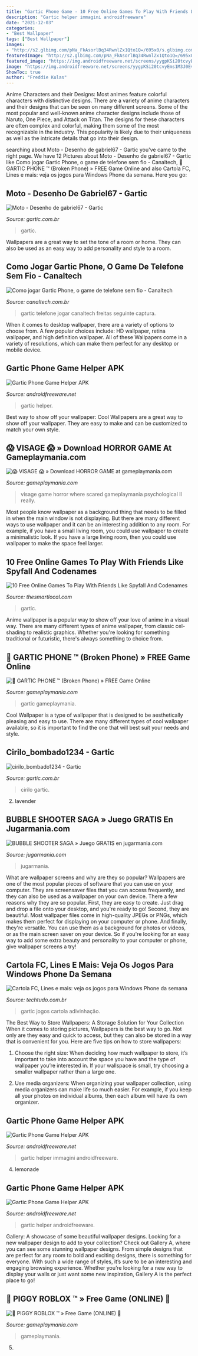 ```yaml
---
title: "Gartic Phone Game - 10 Free Online Games To Play With Friends Like Spyfall And Codenames"
description: "Gartic helper immagini androidfreeware"
date: "2021-12-03"
categories:
- "Best Wallpaper"
tags: ["Best Wallpaper"]
images:
- "http://s2.glbimg.com/pNa_FkAsorlBq34RwnlZx1Qto1Q=/695x0/s.glbimg.com/po/tt2/f/original/2015/06/23/gartic.jpg"
featuredImage: "http://s2.glbimg.com/pNa_FkAsorlBq34RwnlZx1Qto1Q=/695x0/s.glbimg.com/po/tt2/f/original/2015/06/23/gartic.jpg"
featured_image: "https://img.androidfreeware.net/screens/yygpKSi20tcvyEms1M3J0EvPz0_PSS0tTi1Kzs8rSc0r0UvOz9VPMQyMcM4sNPMPzapIsSj3cCnzCCrPKSswyPMLSDfyi3AJzzN0zvBLCSzNjDT3iQ_XDUnzS6mKMPH1K43yN44MCM_JBgA/com-phonegames-garticphone-it-5.jpg"
image: "https://img.androidfreeware.net/screens/yygpKSi20tcvyEms1M3J0EvPz0_PSS0tTi1Kzs8rSc0r0UvOz9VPMQyMcM4sNPMPzapIsSj3cCnzCCrPKSswyPMLSDfyi3AJzzN0zvBLCSzNjDT3iQ_XDUnzS6mKMPH1K43yN44MCM_JBgA/com-phonegames-garticphone-it-5.jpg"
ShowToc: true
author: "Freddie Kulas"
---
```



Anime Characters and their Designs: Most animes feature colorful characters with distinctive designs.
There are a variety of anime characters and their designs that can be seen on many different screens. Some of the most popular and well-known anime character designs include those of Naruto, One Piece, and Attack on Titan. The designs for these characters are often complex and colorful, making them some of the most recognizable in the industry. This popularity is likely due to their uniqueness as well as the intricate details that go into their design.

	

		
searching about Moto - Desenho de gabriel67 - Gartic you've came to the right page. We have 12 Pictures about Moto - Desenho de gabriel67 - Gartic like Como jogar Gartic Phone, o game de telefone sem fio - Canaltech, 🥇 GARTIC PHONE ™ (Broken Phone) » FREE Game Online and also Cartola FC, Lines e mais: veja os jogos para Windows Phone da semana. Here you go:
		
    
## Moto - Desenho De Gabriel67 - Gartic

<img loading=lazy src="https://gartic.com.br/imgs/mural/ga/gabriel67/moto.png" onerror="this.onerror=null;this.src='https://tse4.mm.bing.net/th?id=OIP.CWeVqTYE26VedbZ8PG_RAAAAAA&amp;pid=15.1';" alt="Moto - Desenho de gabriel67 - Gartic">

_Source: gartic.com.br_

>gartic. 

	

Wallpapers are a great way to set the tone of a room or home. They can also be used as an easy way to add personality and style to a room.

    
## Como Jogar Gartic Phone, O Game De Telefone Sem Fio - Canaltech

<img loading=lazy src="https://t.ctcdn.com.br/HaJp5ezcJeS_YacnbnGM3Z93tlU=/660x0/smart/i13825.jpeg" onerror="this.onerror=null;this.src='https://tse3.mm.bing.net/th?id=OIP.JUQPc4iDpo-YH_EZnnAKHAHaJ4&amp;pid=15.1';" alt="Como jogar Gartic Phone, o game de telefone sem fio - Canaltech">

_Source: canaltech.com.br_

>gartic telefone jogar canaltech freitas seguinte captura. 

	

When it comes to desktop wallpaper, there are a variety of options to choose from. A few popular choices include: HD wallpaper, retina wallpaper, and high definition wallpaper. All of these Wallpapers come in a variety of resolutions, which can make them perfect for any desktop or mobile device. 

    
## Gartic Phone Game Helper APK

<img loading=lazy src="https://img.androidfreeware.net/screens/yygpKSi20tcvyEms1M3J0EvPz0_PSS0tTi1Kzs8rSc0r0UvOz9UPjvTJDcp18Uj0zTG3yEhNDcv2qopyTq109zLWLY0vKAzONvBNK_K0SPUoDw6zqKwsTM1MTQkzS8t3Tiv2Tk_OdDUxAAA/com-phonegames-garticphone-it-4.jpg" onerror="this.onerror=null;this.src='https://tse1.mm.bing.net/th?id=OIP.EQV4beGR506QG4A9aCZXKwHaE2&amp;pid=15.1';" alt="Gartic Phone Game Helper APK">

_Source: androidfreeware.net_

>gartic helper. 

	

Best way to show off your wallpaper:
Cool Wallpapers are a great way to show off your wallpaper. They are easy to make and can be customized to match your own style.

    
## 😱 VISAGE 😱 » Download HORROR GAME At Gameplaymania.com

<img loading=lazy src="https://gameplaymania.com/wp-content/uploads/2018/10/visage-game-pc-gameplaymania-01.jpg" onerror="this.onerror=null;this.src='https://tse4.mm.bing.net/th?id=OIP.onPY9Lr9bZuGZIfj08RdrwHaEL&amp;pid=15.1';" alt="😱 VISAGE 😱 » Download HORROR GAME at gameplaymania.com">

_Source: gameplaymania.com_

>visage game horror where scared gameplaymania psychological ll really. 

	

Most people know wallpaper as a background thing that needs to be filled in when the main window is not displaying. But there are many different ways to use wallpaper and it can be an interesting addition to any room. For example, if you have a small living room, you could use wallpaper to create a minimalistic look. If you have a large living room, then you could use wallpaper to make the space feel larger.

    
## 10 Free Online Games To Play With Friends Like Spyfall And Codenames

<img loading=lazy src="https://thesmartlocal.com/wp-content/uploads/2021/04/Gartic-Phone-90x51.png" onerror="this.onerror=null;this.src='https://tse2.mm.bing.net/th?id=OIP.-RvHUGl2ui51cjKtQ9DtHAAAAA&amp;pid=15.1';" alt="10 Free Online Games To Play With Friends Like Spyfall And Codenames">

_Source: thesmartlocal.com_

>gartic. 

	

Anime wallpaper is a popular way to show off your love of anime in a visual way. There are many different types of anime wallpaper, from classic cel-shading to realistic graphics. Whether you're looking for something traditional or futuristic, there's always something to choice from.

    
## 🥇 GARTIC PHONE ™ (Broken Phone) » FREE Game Online

<img loading=lazy src="https://gameplaymania.com/wp-content/uploads/2021/03/gartic-phone-gameplaymania-01.png" onerror="this.onerror=null;this.src='https://tse3.mm.bing.net/th?id=OIP.vRSzh5_Y_za04GeO2FD4_QHaEV&amp;pid=15.1';" alt="🥇 GARTIC PHONE ™ (Broken Phone) » FREE Game Online">

_Source: gameplaymania.com_

>gartic gameplaymania. 

	

Cool Wallpaper is a type of wallpaper that is designed to be aesthetically pleasing and easy to use. There are many different types of cool wallpaper available, so it is important to find the one that will best suit your needs and style.

    
## Cirilo_bombado1234 - Gartic

<img loading=lazy src="http://gartic.com.br/imgs/mural/ci/cirilo_bombado1234/avatar.png" onerror="this.onerror=null;this.src='https://tse4.mm.bing.net/th?id=OIP.bl7rOo2pHRTzKrOrYaa8QAAAAA&amp;pid=15.1';" alt="cirilo_bombado1234 - Gartic">

_Source: gartic.com.br_

>cirilo gartic. 

	

2. lavender 

    
## BUBBLE SHOOTER SAGA » Juego GRATIS En Jugarmania.com

<img loading=lazy src="https://www.jugarmania.com/wp-content/uploads/thumbs/softgames/B/bubble-shooter-saga_img2.jpg" onerror="this.onerror=null;this.src='https://tse3.mm.bing.net/th?id=OIP.m5F5w005n3_JkMMzv0SgJgAAAA&amp;pid=15.1';" alt="BUBBLE SHOOTER SAGA » Juego GRATIS en jugarmania.com">

_Source: jugarmania.com_

>jugarmania. 

	

What are wallpaper screens and why are they so popular?
Wallpapers are one of the most popular pieces of software that you can use on your computer. They are screensaver files that you can access frequently, and they can also be used as a wallpaper on your own device. There a few reasons why they are so popular. First, they are easy to create. Just drag and drop a file onto your desktop, and you're ready to go! Second, they are beautiful. Most wallpaper files come in high-quality JPEGs or PNGs, which makes them perfect for displaying on your computer or phone. And finally, they're versatile. You can use them as a background for photos or videos, or as the main screen saver on your device. So if you're looking for an easy way to add some extra beauty and personality to your computer or phone, give wallpaper screens a try!

    
## Cartola FC, Lines E Mais: Veja Os Jogos Para Windows Phone Da Semana

<img loading=lazy src="http://s2.glbimg.com/pNa_FkAsorlBq34RwnlZx1Qto1Q=/695x0/s.glbimg.com/po/tt2/f/original/2015/06/23/gartic.jpg" onerror="this.onerror=null;this.src='https://tse1.mm.bing.net/th?id=OIP.1WWGY7mdHvFaXEq_q7Va7QHaEF&amp;pid=15.1';" alt="Cartola FC, Lines e mais: veja os jogos para Windows Phone da semana">

_Source: techtudo.com.br_

>gartic jogos cartola adivinhação. 

	

The Best Way to Store Wallpapers: A Storage Solution for Your Collection
When it comes to storing pictures, Wallpapers is the best way to go. Not only are they easy and quick to access, but they can also be stored in a way that is convenient for you. Here are five tips on how to store wallpapers:
1) Choose the right size: When deciding how much wallpaper to store, it’s important to take into account the space you have and the type of wallpaper you’re interested in. If your wallspace is small, try choosing a smaller wallpaper rather than a large one.

2) Use media organizers: When organizing your wallpaper collection, using media organizers can make life so much easier. For example, if you keep all your photos on individual albums, then each album will have its own organizer.

    
## Gartic Phone Game Helper APK

<img loading=lazy src="https://img.androidfreeware.net/screens/yygpKSi20tcvyEms1M3J0EvPz0_PSS0tTi1Kzs8rSc0r0UvOz9VPMQyMcM4sNPMPzapIsSj3cCnzCCrPKSswyPMLSDfyi3AJzzN0zvBLCSzNjDT3iQ_XDUnzS6mKMPH1K43yN44MCM_JBgA/com-phonegames-garticphone-it-5.jpg" onerror="this.onerror=null;this.src='https://tse2.mm.bing.net/th?id=OIP.sJC_JmgI44BCHmsQiDn1lQHaE2&amp;pid=15.1';" alt="Gartic Phone Game Helper APK">

_Source: androidfreeware.net_

>gartic helper immagini androidfreeware. 

	

4. lemonade 

    
## Gartic Phone Game Helper APK

<img loading=lazy src="https://img.androidfreeware.net/screens/yygpKSi20tcvyEms1M3J0EvPz0_PSS0tTi1Kzs8rSc0r0UvOz9X3ytANdgs3c88NMEzM9AjIzjQqDbfQNS2PjDDM9zMwLTJ3S6_MDK4MdMzzK8z38TLP9tHN9HbxDjbK9Sg1c6kyiU8MBAA/com-phonegames-garticphone-es-12.jpg" onerror="this.onerror=null;this.src='https://tse2.mm.bing.net/th?id=OIP.U5FuakEKXLyALqgs-aHzrgHaE2&amp;pid=15.1';" alt="Gartic Phone Game Helper APK">

_Source: androidfreeware.net_

>gartic helper androidfreeware. 

	

Gallery: A showcase of some beautiful wallpaper designs.
Looking for a new wallpaper design to add to your collection? Check out Gallery A, where you can see some stunning wallpaper designs. From simple designs that are perfect for any room to bold and exciting designs, there is something for everyone. With such a wide range of styles, it’s sure to be an interesting and engaging browsing experience. Whether you’re looking for a new way to display your walls or just want some new inspiration, Gallery A is the perfect place to go!





	
	
    
## 🥇 PIGGY ROBLOX ™ » Free Game (ONLINE) 🐷

<img loading=lazy src="https://gameplaymania.com/wp-content/uploads/2020/04/piggy-roblox-gameplaymania-01.jpg" onerror="this.onerror=null;this.src='https://tse4.mm.bing.net/th?id=OIP.kd1Pt1hMkkYjSmSkpVy9EwHaEL&amp;pid=15.1';" alt="🥇 PIGGY ROBLOX ™ » Free Game (ONLINE) 🐷">

_Source: gameplaymania.com_

>gameplaymania. 

	

5.

